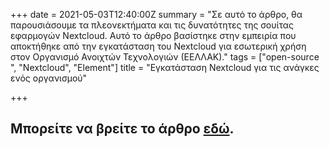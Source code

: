+++
date = 2021-05-03T12:40:00Z
summary = "Σε αυτό το άρθρο, θα παρουσιάσουμε τα πλεονεκτήματα και τις δυνατότητες της σουίτας εφαρμογών Nextcloud. Αυτό το άρθρο βασίστηκε στην εμπειρία που αποκτήθηκε από την εγκατάσταση του Nextcloud για εσωτερική χρήση στον Οργανισμό Ανοιχτών Τεχνολογιών (ΕΕΛΛΑΚ)."
tags = ["open-source ", "Nextcloud", "Element"]
title = "Εγκατάσταση Nextcloud για τις ανάγκες ενός οργανισμού"

+++
## Μπορείτε να βρείτε το άρθρο [εδώ](https://opensource.ellak.gr/2021/05/03/nextcloud-installation-for-the-needs-of-an-organization/ "Εγκατάσταση Nextcloud για τις ανάγκες ενός οργανισμού").